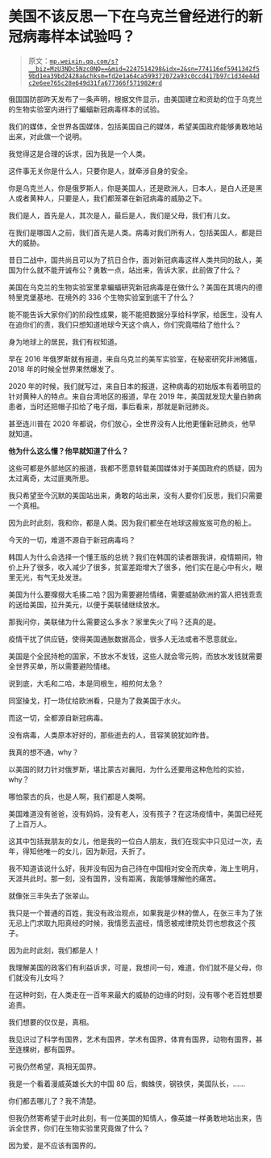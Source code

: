 # 美国不该反思一下在乌克兰曾经进行的新冠病毒样本试验吗？

> 原文：[`mp.weixin.qq.com/s?__biz=MzU3NDc5Nzc0NQ==&mid=2247514298&idx=2&sn=774116ef5941342f59bd1ea39bd2428a&chksm=fd2e1a64ca599372072a93c0ccd417b97c1d34e44dc2e6ee765c28e649d31fa677366f571982#rd`](http://mp.weixin.qq.com/s?__biz=MzU3NDc5Nzc0NQ==&mid=2247514298&idx=2&sn=774116ef5941342f59bd1ea39bd2428a&chksm=fd2e1a64ca599372072a93c0ccd417b97c1d34e44dc2e6ee765c28e649d31fa677366f571982#rd)

俄国国防部昨天发布了一条声明，根据文件显示，由美国建立和资助的位于乌克兰的生物实验室内进行了蝙蝠新冠病毒样本的试验。

我们的媒体，全世界各国媒体，包括美国自己的媒体，希望美国政府能够勇敢地站出来，对此做一个说明。 

我觉得这是合理的诉求，因为我是一个人类。

这件事无关你是什么人，只要你是人，就牵涉自身的安全。 

你是乌克兰人，你是俄罗斯人，你是美国人，还是欧洲人，日本人，是白人还是黑人或者黄种人，只要是人，我们都笼罩在新冠病毒的威胁之下。 

我们是人，首先是人，其次是人，最后是人，我们是父母，我们有儿女。 

在我们是哪国人之前，我们首先是人类。病毒对我们所有人，包括美国人，都是巨大的威胁。

昔日二战中，国共尚且可以为了抗日合作，面对新冠病毒这样人类共同的敌人，美国为什么就不能开诚布公？勇敢一点，站出来，告诉大家，此前做了什么？ 

美国在乌克兰的生物实验室里拿蝙蝠研究新冠病毒是在做什么？美国在其境内的德特里克堡基地、在境外的 336 个生物实验室到底干了什么？

能不能告诉大家你们的阶段性成果，能不能把数据分享给科学家，给医生，没有人在追你们的责，我们只想知道地球今天这个病人，你们究竟喂给了他什么？

身为地球上的居民，我们有权知道。

早在 2016 年俄罗斯就有报道，来自乌克兰的美军实验室，在秘密研究非洲猪瘟，2018 年的时候全世界果然爆发了。

2020 年的时候，我们就写过，来自日本的报道，这种病毒的初始版本有着明显的针对黄种人的特点。来自台湾地区的报道，早在 2019 年，美国就发现大量白肺病患者，当时还把帽子扣给了电子烟，事后看来，那就是新冠肺炎。

甚至连川普在 2020 年都说，你们放心，全世界没有人比他更懂新冠肺炎，他早就知道。 

**他为什么这么懂？他早就知道了什么？**

这些可都是外部地区的报道，我都不愿意转载美国媒体对于美国政府的质疑，因为太过离奇，太过匪夷所思。

我只希望至今沉默的美国站出来，勇敢的站出来，没有人要你们反思，我们只需要一个真相。 

因为此时此刻，我和你，都是人类。因为我们都坐在地球这艘岌岌可危的船上。

今天的一切，难道不源自于新冠病毒吗？

韩国人为什么会选择一个懂王版的总统？我们在韩国的读者跟我讲，疫情期间，物价上升了很多，收入减少了很多，贫富差距增大了很多，他们实在是心中有火，眼里无光，有气无处发泄。 

美国为什么要撺掇大毛揍二哈？因为需要避险情绪，需要威胁欧洲的富人把钱乖乖的送给美国，拉升美元，以便于美联储继续放水。 

那我问你，美联储为什么需要这么多水？家里失火了吗？还真的是。 

疫情干扰了供应链，使得美国通胀数据高企，很多人无法或者不愿意就业。 

美国是个全民持枪的国家，不放水不发钱，这些人就会零元购，而放水发钱就需要全世界买单，所以需要避险情绪。

说到底，大毛和二哈，本是同根生，相煎何太急？

同室操戈，打一场仗给欧洲看，只是为了救美国于水火。

而这一切，全都源自新冠病毒。 

没有病毒，人类原本好好的，那些逝去的人，音容笑貌犹如昨昔。

我真的想不通，why？ 

以美国的财力针对俄罗斯，堪比蒙古对襄阳，为什么还要用这种危险的实验，why？

哪怕蒙古的兵，也是人啊，我们都是人类啊。 

美国难道没有爸爸，没有妈妈，没有老人，没有孩子？在这场疫情中，美国已经死了上百万人。 

这其中包括我朋友的女儿，他是我的一位白人朋友，我们在现实中只见过一次，去年，得知他唯一的女儿，因为新冠，夭折了。 

我不知道该说什么好，我并没有因为自己待在中国相对安全而庆幸，海上生明月，天涯共此时。那一刻，没有国界，没有距离，我能够理解他的痛苦。 

就像张三丰失去了张翠山。 

我只是一个普通的百姓，我没有政治观点，如果我是少林的僧人，在张三丰为了张无忌上门求取九阳真经的时候，我情愿去盗经，情愿被戒律院处罚也想救这个孩子。 

因为此时此刻，我们都是人！

我理解美国的政客们有利益诉求，可是，我想问一句，难道，你们就不是父母，你们就没有儿女吗？ 

在这种时刻，在人类走在一百年来最大的威胁的边缘的时刻，没有哪个老百姓想要追责。

我们想要的仅仅是，真相。

我见识过了科学有国界，艺术有国界，学术有国界，体育有国界，动物有国界，甚至连棵树，都有国界。

可我仍然希望，真相无国界。

我是一个看着漫威英雄长大的中国 80 后，蜘蛛侠，钢铁侠，美国队长，......

你们都去哪儿了？我不清楚。

但我仍然寄希望于此时此刻，有一位美国的知情人，像英雄一样勇敢地站出来，告诉全世界，你们在生物实验里究竟做了什么？ 

因为爱，是不应该有国界的。